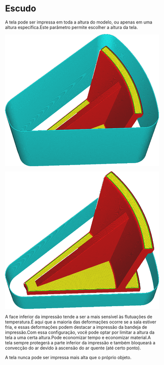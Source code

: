 Escudo
====
A tela pode ser impressa em toda a altura do modelo, ou apenas em uma altura específica.Este parâmetro permite escolher a altura da tela.

![A tela é tão alta quanto o modelo](../../../articles/images/draft_shield_enabled.png)

![A tela é limitada a 20 mm de altura](../../../articles/images/draft_shield_height_limitation.png)

A face inferior da impressão tende a ser a mais sensível às flutuações de temperatura.É aqui que a maioria das deformações ocorre se a sala estiver fria, e essas deformações podem destacar a impressão da bandeja de impressão.Com essa configuração, você pode optar por limitar a altura da tela a uma certa altura.Pode economizar tempo e economizar material.A tela sempre protegerá a parte inferior da impressão e também bloqueará a convecção do ar devido à ascensão do ar quente (até certo ponto).

A tela nunca pode ser impressa mais alta que o próprio objeto.